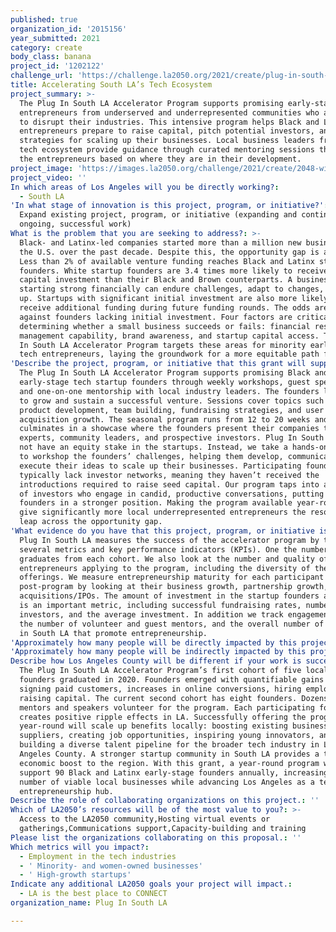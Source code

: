 ```yaml
---
published: true
organization_id: '2015156'
year_submitted: 2021
category: create
body_class: banana
project_id: '1202122'
challenge_url: 'https://challenge.la2050.org/2021/create/plug-in-south-la/'
title: Accelerating South LA’s Tech Ecosystem
project_summary: >-
  The Plug In South LA Accelerator Program supports promising early-stage tech
  entrepreneurs from underserved and underrepresented communities who are poised
  to disrupt their industries. This intensive program helps Black and Latinx
  entrepreneurs prepare to raise capital, pitch potential investors, and develop
  strategies for scaling up their businesses. Local business leaders from LA’s
  tech ecosystem provide guidance through curated mentoring sessions that meet
  the entrepreneurs based on where they are in their development.
project_image: 'https://images.la2050.org/challenge/2021/create/2048-wide/plug-in-south-la.jpg'
project_video: ''
In which areas of Los Angeles will you be directly working?:
  - South LA
'In what stage of innovation is this project, program, or initiative?': >-
  Expand existing project, program, or initiative (expanding and continuing
  ongoing, successful work)
What is the problem that you are seeking to address?: >-
  Black- and Latinx-led companies started more than a million new businesses in
  the U.S. over the past decade. Despite this, the opportunity gap is a chasm.
  Less than 2% of available venture funding reaches Black and Latinx startup
  founders. White startup founders are 3.4 times more likely to receive approved
  capital investment than their Black and Brown counterparts. A business
  starting strong financially can endure challenges, adapt to changes, and scale
  up. Startups with significant initial investment are also more likely to
  receive additional funding during future funding rounds. The odds are stacked
  against founders lacking initial investment. Four factors are critical in
  determining whether a small business succeeds or fails: financial resources,
  management capability, brand awareness, and startup capital access. The Plug
  In South LA Accelerator Program targets these areas for minority early-stage
  tech entrepreneurs, laying the groundwork for a more equitable path forward.
'Describe the project, program, or initiative that this grant will support to address the problem identified.': >-
  The Plug In South LA Accelerator Program supports promising Black and Latinx
  early-stage tech startup founders through weekly workshops, guest speakers,
  and one-on-one mentorship with local industry leaders. The founders learn how
  to grow and sustain a successful venture. Sessions cover topics such as
  product development, team building, fundraising strategies, and user
  acquisition growth. The seasonal program runs from 12 to 20 weeks and
  culminates in a showcase where the founders present their companies to
  experts, community leaders, and prospective investors. Plug In South LA does
  not have an equity stake in the startups. Instead, we take a hands-on approach
  to workshop the founders’ challenges, helping them develop, communicate, and
  execute their ideas to scale up their businesses. Participating founders
  typically lack investor networks, meaning they haven’t received the
  introductions required to raise seed capital. Our program taps into a network
  of investors who engage in candid, productive conversations, putting the
  founders in a stronger position. Making the program available year-round would
  give significantly more local underrepresented entrepreneurs the resources to
  leap across the opportunity gap.
'What evidence do you have that this project, program, or initiative is or will be successful, and how will you define and measure success?': >-
  Plug In South LA measures the success of the accelerator program by tracking
  several metrics and key performance indicators (KPIs). One the number of
  graduates from each cohort. We also look at the number and quality of new
  entrepreneurs applying to the program, including the diversity of their tech
  offerings. We measure entrepreneurship maturity for each participant pre- and
  post-program by looking at their business growth, partnership growth, and any
  acquisitions/IPOs. The amount of investment in the startup founders as a whole
  is an important metric, including successful fundraising rates, number of new
  investors, and the average investment. In addition we track engagement through
  the number of volunteer and guest mentors, and the overall number of programs
  in South LA that promote entrepreneurship.
'Approximately how many people will be directly impacted by this project, program, or initiative?': '90'
'Approximately how many people will be indirectly impacted by this project, program, or initiative?': '1350'
Describe how Los Angeles County will be different if your work is successful.: >-
  The Plug In South LA Accelerator Program’s first cohort of five local startup
  founders graduated in 2020. Founders emerged with quantifiable gains including
  signing paid customers, increases in online conversions, hiring employees, and
  raising capital. The current second cohort has eight founders. Dozens of
  mentors and speakers volunteer for the program. Each participating founder
  creates positive ripple effects in LA. Successfully offering the program
  year-round will scale up benefits locally: boosting existing businesses and
  suppliers, creating job opportunities, inspiring young innovators, and
  building a diverse talent pipeline for the broader tech industry in Los
  Angeles County. A stronger startup community in South LA provides a tangible
  economic boost to the region. With this grant, a year-round program will
  support 90 Black and Latinx early-stage founders annually, increasing the
  number of viable local businesses while advancing Los Angeles as a tech
  entrepreneurship hub.
Describe the role of collaborating organizations on this project.: ''
Which of LA2050’s resources will be of the most value to you?: >-
  Access to the LA2050 community,Hosting virtual events or
  gatherings,Communications support,Capacity-building and training
Please list the organizations collaborating on this proposal.: ''
Which metrics will you impact?:
  - Employment in the tech industries
  - ' Minority- and women-owned businesses'
  - ' High-growth startups'
Indicate any additional LA2050 goals your project will impact.:
  - LA is the best place to CONNECT
organization_name: Plug In South LA

---
```

